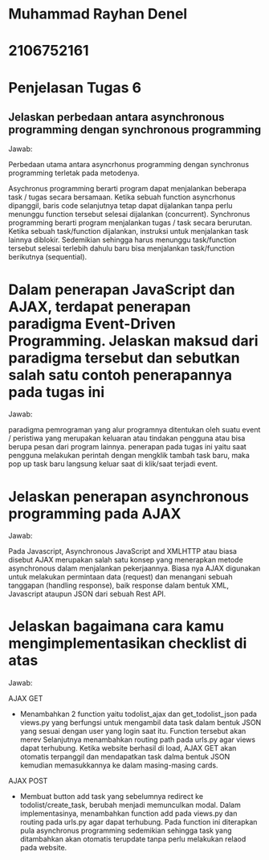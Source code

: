# Muhammad Rayhan Denel
# 2106752161

# Penjelasan Tugas 6
## Jelaskan perbedaan antara asynchronous programming dengan synchronous programming

Jawab:

Perbedaan utama antara asyncrhonus programming dengan synchronus programming terletak pada metodenya.

Asychronus programming berarti program dapat menjalankan beberapa task / tugas secara bersamaan. Ketika sebuah function asyncrhonus dipanggil, baris code selanjutnya tetap dapat dijalankan tanpa perlu menunggu function tersebut selesai dijalankan (concurrent).
Synchronus programming berarti program menjalankan tugas / task secara berurutan. Ketika sebuah task/function dijalankan, instruksi untuk menjalankan task lainnya diblokir. Sedemikian sehingga harus menunggu task/function tersebut selesai terlebih dahulu baru bisa menjalankan task/function berikutnya (sequential).

# Dalam penerapan JavaScript dan AJAX, terdapat penerapan paradigma Event-Driven Programming. Jelaskan maksud dari paradigma tersebut dan sebutkan salah satu contoh penerapannya pada tugas ini

Jawab:

paradigma pemrograman yang alur programnya ditentukan oleh suatu event / peristiwa yang merupakan keluaran atau tindakan pengguna atau bisa berupa pesan dari program lainnya. penerapan pada tugas ini yaitu saat pengguna melakukan perintah dengan mengklik tambah task baru, maka pop up task baru langsung keluar saat di klik/saat terjadi event.

# Jelaskan penerapan asynchronous programming pada AJAX

Jawab:

Pada Javascript, Asynchronous JavaScript and XMLHTTP atau biasa disebut AJAX merupakan salah satu konsep yang menerapkan metode asynchronous dalam menjalankan pekerjaannya. Biasa nya AJAX digunakan untuk melakukan permintaan data (request) dan menangani sebuah tanggapan (handling response), baik response dalam bentuk XML, Javascript ataupun JSON dari sebuah Rest API.

# Jelaskan bagaimana cara kamu mengimplementasikan checklist di atas

Jawab:

AJAX GET

- Menambahkan 2 function yaitu todolist_ajax dan get_todolist_json pada views.py yang berfungsi untuk mengambil data task dalam bentuk JSON yang sesuai dengan user yang login saat itu. Function tersebut akan merev Selanjutnya menambahkan routing path pada urls.py agar views dapat terhubung. Ketika website berhasil di load, AJAX GET akan otomatis terpanggil dan mendapatkan task dalma bentuk JSON kemudian memasukkannya ke dalam masing-masing cards.

AJAX POST

- Membuat button add task yang sebelumnya redirect ke todolist/create_task, berubah menjadi memunculkan modal. Dalam implementasinya, menambahkan function add pada views.py dan routing pada urls.py agar dapat terhubung. Pada function ini diterapkan pula asynchronus programming sedemikian sehingga task yang ditambahkan akan otomatis terupdate tanpa perlu melakukan relaod pada website.